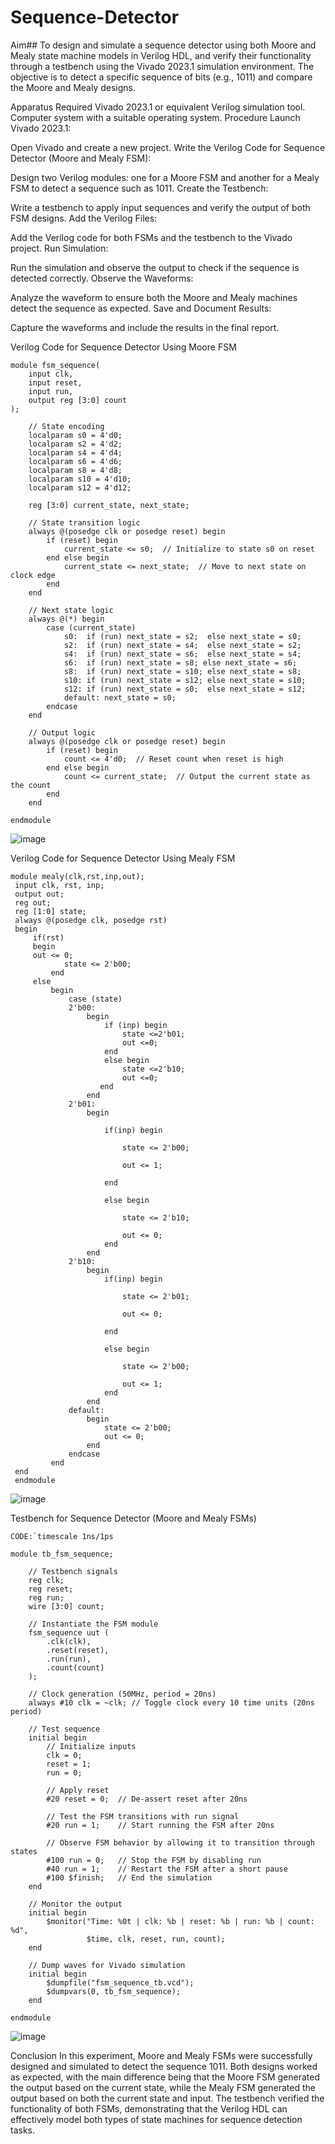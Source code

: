 # Sequence-Detector
Aim##
To design and simulate a sequence detector using both Moore and Mealy state machine models in Verilog HDL, and verify their functionality through a testbench using the Vivado 2023.1 simulation environment. The objective is to detect a specific sequence of bits (e.g., 1011) and compare the Moore and Mealy designs.

Apparatus Required
Vivado 2023.1 or equivalent Verilog simulation tool.
Computer system with a suitable operating system.
Procedure
Launch Vivado 2023.1:

Open Vivado and create a new project.
Write the Verilog Code for Sequence Detector (Moore and Mealy FSM):

Design two Verilog modules: one for a Moore FSM and another for a Mealy FSM to detect a sequence such as 1011.
Create the Testbench:

Write a testbench to apply input sequences and verify the output of both FSM designs.
Add the Verilog Files:

Add the Verilog code for both FSMs and the testbench to the Vivado project.
Run Simulation:

Run the simulation and observe the output to check if the sequence is detected correctly.
Observe the Waveforms:

Analyze the waveform to ensure both the Moore and Mealy machines detect the sequence as expected.
Save and Document Results:

Capture the waveforms and include the results in the final report.

Verilog Code for Sequence Detector Using Moore FSM
```
module fsm_sequence(
    input clk,
    input reset,
    input run,
    output reg [3:0] count
);

    // State encoding
    localparam s0 = 4'd0;
    localparam s2 = 4'd2;
    localparam s4 = 4'd4;
    localparam s6 = 4'd6;
    localparam s8 = 4'd8;
    localparam s10 = 4'd10;
    localparam s12 = 4'd12;

    reg [3:0] current_state, next_state;

    // State transition logic
    always @(posedge clk or posedge reset) begin
        if (reset) begin
            current_state <= s0;  // Initialize to state s0 on reset
        end else begin
            current_state <= next_state;  // Move to next state on clock edge
        end
    end

    // Next state logic
    always @(*) begin
        case (current_state)
            s0:  if (run) next_state = s2;  else next_state = s0;
            s2:  if (run) next_state = s4;  else next_state = s2;
            s4:  if (run) next_state = s6;  else next_state = s4;
            s6:  if (run) next_state = s8; else next_state = s6;
            s8:  if (run) next_state = s10; else next_state = s8;
            s10: if (run) next_state = s12; else next_state = s10;
            s12: if (run) next_state = s0;  else next_state = s12;
            default: next_state = s0;
        endcase
    end

    // Output logic
    always @(posedge clk or posedge reset) begin
        if (reset) begin
            count <= 4'd0;  // Reset count when reset is high
        end else begin
            count <= current_state;  // Output the current state as the count
        end
    end

endmodule
```
![image](https://github.com/user-attachments/assets/66b468be-e4fb-4455-8d9d-40893ef39f6c)

Verilog Code for Sequence Detector Using Mealy FSM
```
module mealy(clk,rst,inp,out);
 input clk, rst, inp;
 output out;
 reg out;
 reg [1:0] state;
 always @(posedge clk, posedge rst)
 begin
     if(rst)
     begin
     out <= 0;
            state <= 2'b00;
         end
     else
         begin
             case (state)
             2'b00: 
                 begin
                     if (inp) begin
                         state <=2'b01;
                         out <=0;
                     end
                     else begin
                         state <=2'b10;
                         out <=0;
                    end
                 end
             2'b01:
                 begin

                     if(inp) begin

                         state <= 2'b00;

                         out <= 1;

                     end

                     else begin

                         state <= 2'b10;

                         out <= 0;
                     end
                 end
             2'b10:
                 begin
                     if(inp) begin

                         state <= 2'b01;

                         out <= 0;

                     end

                     else begin

                         state <= 2'b00;

                         out <= 1;
                     end
                 end
             default:
                 begin
                     state <= 2'b00;
                     out <= 0;
                 end
             endcase
         end
 end
 endmodule
```
![image](https://github.com/user-attachments/assets/16ac6fda-2416-435f-a35b-c3162a52e491)

Testbench for Sequence Detector (Moore and Mealy FSMs)
```
CODE:`timescale 1ns/1ps

module tb_fsm_sequence;

    // Testbench signals
    reg clk;
    reg reset;
    reg run;
    wire [3:0] count;

    // Instantiate the FSM module
    fsm_sequence uut (
        .clk(clk),
        .reset(reset),
        .run(run),
        .count(count)
    );

    // Clock generation (50MHz, period = 20ns)
    always #10 clk = ~clk; // Toggle clock every 10 time units (20ns period)

    // Test sequence
    initial begin
        // Initialize inputs
        clk = 0;
        reset = 1;
        run = 0;

        // Apply reset
        #20 reset = 0;  // De-assert reset after 20ns

        // Test the FSM transitions with run signal
        #20 run = 1;    // Start running the FSM after 20ns

        // Observe FSM behavior by allowing it to transition through states
        #100 run = 0;   // Stop the FSM by disabling run
        #40 run = 1;    // Restart the FSM after a short pause
        #100 $finish;   // End the simulation
    end

    // Monitor the output
    initial begin
        $monitor("Time: %0t | clk: %b | reset: %b | run: %b | count: %d", 
                 $time, clk, reset, run, count);
    end

    // Dump waves for Vivado simulation
    initial begin
        $dumpfile("fsm_sequence_tb.vcd");
        $dumpvars(0, tb_fsm_sequence);
    end

endmodule
```
![image](https://github.com/user-attachments/assets/55653313-0ec3-4923-a6d7-0c59e4a4c2f2)

Conclusion
In this experiment, Moore and Mealy FSMs were successfully designed and simulated to detect the sequence 1011. Both designs worked as expected, with the main difference being that the Moore FSM generated the output based on the current state, while the Mealy FSM generated the output based on both the current state and input. The testbench verified the functionality of both FSMs, demonstrating that the Verilog HDL can effectively model both types of state machines for sequence detection tasks.
